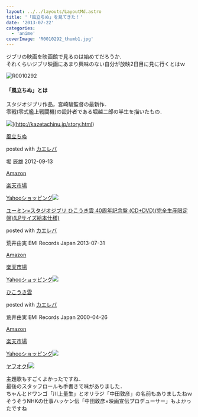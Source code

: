 ```yaml
---
layout: ../../layouts/LayoutMd.astro
title: '「風立ちぬ」を見てきた！'
date: '2013-07-22'
categories:
  - 'anime'
coverImage: 'R0010292_thumb1.jpg'
---
```


ジブリの映画を映画館で見るのは始めてだろうか．  
それくらいジブリ映画にあまり興味のない自分が放映2日目に見に行くとはｗ

![R0010292](/archive/images/R0010292_thumb.jpg 'R0010292')

#### 「風立ちぬ」とは

スタジオジブリ作品，宮崎駿監督の最新作．  
零戦(零式艦上戦闘機)の設計者である堀越二郎の半生を描いたもの．

![](/archive/images/41U3xcsFIBL._SL160_.jpg)](http://kazetachinu.jp/story.html)

[風立ちぬ](https://www.amazon.co.jp/exec/obidos/ASIN/B009AKHZGS/mizuka123-22/ref=nosim/)

posted with [カエレバ](http://kaereba.com)

堀 辰雄 2012-09-13

[Amazon](http://www.amazon.co.jp/gp/search?keywords=%95%97%97%A7%82%BF%82%CA&__mk_ja_JP=%83J%83%5E%83J%83i&tag=mizuka123-22 'アマゾン')

[楽天市場](http://hb.afl.rakuten.co.jp/hgc/032b53ee.4b34c5ee.0f4a541e.f440145e/?pc=http%3A%2F%2Fsearch.rakuten.co.jp%2Fsearch%2Fmall%2F%25E9%25A2%25A8%25E7%25AB%258B%25E3%2581%25A1%25E3%2581%25AC%2F-%2Ff.1-p.1-s.1-sf.0-st.A-v.2%3Fx%3D0%26scid%3Daf_ich_link_urltxt%26m%3Dhttp%3A%2F%2Fm.rakuten.co.jp%2F '楽天市場')

[Yahooショッピング![](/archive/images/21dqJiS%2BsSL._SL160_.jpg)](//ck.jp.ap.valuecommerce.com/servlet/referral?sid=3066752&pid=881990642&vc_url=http%3A%2F%2Fshopping.search.yahoo.co.jp%2Fsearch%3FuIv%3Don%26ei%3DUTF-8%26tab_ex%3Dcommerce%26slider%3D0%26va%3D%25E9%25A2%25A8%25E7%25AB%258B%25E3%2581%25A1%25E3%2581%25AC 'Yahooショッピング')

[ユーミン×スタジオジブリ ひこうき雲 40周年記念盤 (CD+DVD)(完全生産限定盤)(LPサイズ絵本仕様)](https://www.amazon.co.jp/exec/obidos/ASIN/B00DIMSF7M/mizuka123-22/ref=nosim/)

posted with [カエレバ](http://kaereba.com)

荒井由実 EMI Records Japan 2013-07-31

[Amazon](http://www.amazon.co.jp/gp/search?keywords=%82%D0%82%B1%82%A4%82%AB%89_%20LP%83T%83C%83Y%8AG%96%7B%8Ed%97l&__mk_ja_JP=%83J%83%5E%83J%83i&tag=mizuka123-22 'アマゾン')

[楽天市場](http://hb.afl.rakuten.co.jp/hgc/032b53ee.4b34c5ee.0f4a541e.f440145e/?pc=http%3A%2F%2Fsearch.rakuten.co.jp%2Fsearch%2Fmall%2F%25E3%2581%25B2%25E3%2581%2593%25E3%2581%2586%25E3%2581%258D%25E9%259B%25B2%2520LP%25E3%2582%25B5%25E3%2582%25A4%25E3%2582%25BA%25E7%25B5%25B5%25E6%259C%25AC%25E4%25BB%2595%25E6%25A7%2598%2F-%2Ff.1-p.1-s.1-sf.0-st.A-v.2%3Fx%3D0%26scid%3Daf_ich_link_urltxt%26m%3Dhttp%3A%2F%2Fm.rakuten.co.jp%2F '楽天市場')

[Yahooショッピング![](/archive/images/41V5KVQS0CL._SL160_.jpg)](//ck.jp.ap.valuecommerce.com/servlet/referral?sid=3066752&pid=881990642&vc_url=http%3A%2F%2Fshopping.search.yahoo.co.jp%2Fsearch%3FuIv%3Don%26ei%3DUTF-8%26tab_ex%3Dcommerce%26slider%3D0%26va%3D%25E3%2581%25B2%25E3%2581%2593%25E3%2581%2586%25E3%2581%258D%25E9%259B%25B2%2520LP%25E3%2582%25B5%25E3%2582%25A4%25E3%2582%25BA%25E7%25B5%25B5%25E6%259C%25AC%25E4%25BB%2595%25E6%25A7%2598 'Yahooショッピング')

[ひこうき雲](https://www.amazon.co.jp/exec/obidos/ASIN/B00005GMFM/mizuka123-22/ref=nosim/)

posted with [カエレバ](http://kaereba.com)

荒井由実 EMI Records Japan 2000-04-26

[Amazon](http://www.amazon.co.jp/gp/search?keywords=%82%D0%82%B1%82%A4%82%AB%89_&__mk_ja_JP=%83J%83%5E%83J%83i&tag=mizuka123-22 'アマゾン')

[楽天市場](http://hb.afl.rakuten.co.jp/hgc/032b53ee.4b34c5ee.0f4a541e.f440145e/?pc=http%3A%2F%2Fsearch.rakuten.co.jp%2Fsearch%2Fmall%2F%25E3%2581%25B2%25E3%2581%2593%25E3%2581%2586%25E3%2581%258D%25E9%259B%25B2%2F-%2Ff.1-p.1-s.1-sf.0-st.A-v.2%3Fx%3D0%26scid%3Daf_ich_link_urltxt%26m%3Dhttp%3A%2F%2Fm.rakuten.co.jp%2F '楽天市場')

[Yahooショッピング![](//ad.jp.ap.valuecommerce.com/servlet/gifbanner?sid=3066752&pid=881990642)](//ck.jp.ap.valuecommerce.com/servlet/referral?sid=3066752&pid=881990642&vc_url=http%3A%2F%2Fshopping.search.yahoo.co.jp%2Fsearch%3FuIv%3Don%26ei%3DUTF-8%26tab_ex%3Dcommerce%26slider%3D0%26va%3D%25E3%2581%25B2%25E3%2581%2593%25E3%2581%2586%25E3%2581%258D%25E9%259B%25B2 'Yahooショッピング')

[ヤフオク!![](//ad.jp.ap.valuecommerce.com/servlet/gifbanner?sid=3066752&pid=881990645)](//ck.jp.ap.valuecommerce.com/servlet/referral?sid=3066752&pid=881990645&vc_url=http%3A%2F%2Fauctions.search.yahoo.co.jp%2Fsearch%3Fvo%3D%26ve%3D%26auccat%3D0%26aucminprice%3D%26aucmaxprice%3D%26aucmin_bidorbuy_price%3D%26aucmax_bidorbuy_price%3D%26loc_cd%3D0%26abatch%3D0%26istatus%3D0%26filtered%3D1%26ei%3DUTF-8%26tab_ex%3Dcommerce%26va%3D%25E3%2581%25B2%25E3%2581%2593%25E3%2581%2586%25E3%2581%258D%25E9%259B%25B2 'ヤフオク!')

主題歌もすごくよかったですね．  
最後のスタッフロールも手書きで味がありました．  
ちゃんとドワンゴ「川上量生」とオリラジ「中田敦彦」の名前もありましたねｗ  
そうそうNHKの仕事ハッケン伝「中田敦彦×映画宣伝プロデューサー」もよかったですね
